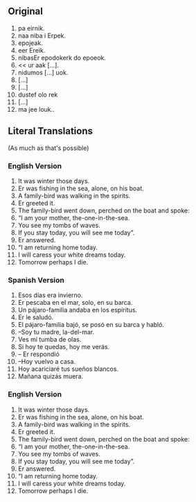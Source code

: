 ## Original

1. pa eirnik.  
2. naa niba i Erpek.  
3. epojeak.  
4. eer Ereik.  
5. nibasEr epodokerk do epoeok. 
6. << ur aak [...]. 
7. nidumos [...] uok.  
8.  [...] 
9.   [...] 
10.  dustef olo rek
11.  [...] 
12. ma jee louk..


## Literal Translations

(As much as that's possible)

### English Version

1. It was winter those days. 
2. Er was fishing in the sea, alone, on his boat. 
3. A family-bird was walking in the spirits. 
4. Er greeted it. 
5. The family-bird went down, perched on the boat and spoke: 
6. “I am your mother, the-one-in-the-sea. 
7. You see my tombs of waves. 
8. If you stay today, you will see me today”. 
9. Er answered. 
10. “I am returning home today. 
11. I will caress your white dreams today. 
12. Tomorrow perhaps I die.

### Spanish Version

1. Esos días era invierno. 
2. Er pescaba en el mar, solo, en su barca. 
3. Un pájaro-familia andaba en los espíritus. 
4. Er le saludó. 
5. El pájaro-familia bajó, se posó en su barca y habló. 
6. –Soy tu madre, la-del-mar. 
7. Ves mi tumba de olas. 
8. Si hoy te quedas, hoy me verás. 
9. – Er respondió 
10. –Hoy vuelvo a casa. 
11. Hoy acariciaré tus sueños blancos. 
12. Mañana quizás muera.

### English Version

1. It was winter those days. 
2. Er was fishing in the sea, alone, on his boat. 
3. A family-bird was walking in the spirits. 
4. Er greeted it. 
5. The family-bird went down, perched on the boat and spoke: 
6. “I am your mother, the-one-in-the-sea. 
7. You see my tombs of waves. 
8. If you stay today, you will see me today”. 
9. Er answered. 
10. “I am returning home today. 
11. I will caress your white dreams today. 
12. Tomorrow perhaps I die.
